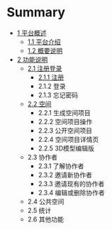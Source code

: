 # Summary

* [1  平台概述](README.md)
  * [1.1  平台介绍](11-ping-tai-jie-shao.md)
  * [1.2  概要说明](12-gai-yao-shuo-ming.md)
* [2  功能说明](chapter1.md)
  * [2.1  注册登录](chapter1/21-zhu-ce-deng-lu.md)
    * [2.1.1  注册](chapter1/21-zhu-ce-deng-lu/211-zhu-ce.md)
    * 2.1.2  登录
    * 2.1.3  忘记密码
  * [2.2  空间](chapter1/22-kong-jian.md)
    * 2.2.1  生成空间项目
    * 2.2.2  空间项目操作
    * 2.2.3  公开空间项目
    * 2.2.4  空间项目详情页
    * 2.2.5  3D模型编辑版
  * 2.3  协作者
    * 2.3.1  了解协作者
    * 2.3.2  邀请新协作者
    * 2.3.3  邀请现有的协作者
    * 2.3.4  编辑或删除协作者
  * 2.4  公共空间
  * 2.5  统计
  * 2.6  其他功能

